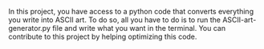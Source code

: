 In this project, you have access to a python code that converts everything you write into ASCII art. 
To do so, all you have to do is to run the ASCII-art-generator.py file and write what you want in the terminal.
You can contribute to this project by helping optimizing this code.
